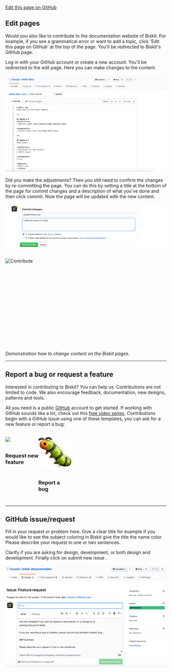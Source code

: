 <br>
<html>
    <div class="github">
        <a href="https://github.com/Slaaatje/biskit-docs/edit/master/docs/contribute.md" target="_blank">Edit this page on GitHub
        </a>
    </div>
</html>

## Edit pages
Would you also like to contribute to the documentation website of Biskit. For example, if you see a grammatical error or want to add a topic, click 'Edit this page on GitHub' at the top of the page. You'll be redirected to Biskit's GitHub page.

Log in with your GitHub account or create a new account. You'll be redirected to the edit page. Here you can make changes to the content.

<img src="_images/page-edit.png" alt="Edit page" style="float: left; width:720px;" /><br><br><br><br><br><br><br><br><br><br><br><br><br><br><br><br><br><br>

Did you make the adjustments? Then you still need to confirm the changes by re-committing the page. You can do this by setting a title at the bottom of the page for commit changes and a description of what you've done and then click commit. Now the page will be updated with the new content. 

<img src="_images/page-commit.png" alt="Commit" style="float: left; width:720px;" /><br><br><br><br><br><br><br><br><br><br>
<img src="_images/contribute.gif" alt="Contribute" style="float: left; width:720px;" /><br><br><br><br><br><br><br><br><br><br><br><br><br><br><br><br><br>
*Demonstration how to change content on the Biskit pages.*

***


## Report a bug or request a feature
Interested in contributing to Biskit? You can help us. Contributions are not limited to code. We also encourage
 feedback, documentation, new designs, patterns and tools.

All you need is a public [GitHub](https://www.github.com/) account to get started. If working with GitHub sounds like
 a lot, check out this [free video series](https://egghead.io/courses/how-to-contribute-to-an-open-source-project-on-github).
 Contributions begin with a GitHub issue using one of these templates, you can ask for a new feature or report a bug:

<br>

<html>
<a href="https://github.com/Slaaatje/biskit-documentation/issues/new?assignees=&labels=new+feature&template=feature_request.md&title=" target="_blank">
<div class="card" style="float: left;">
  <img class="label" src="https://github.githubassets.com/images/modules/logos_page/Octocat.png" 
  xmlns="http://www.w3.org/2000/svg" viewBox="0 0 100 100" height="100"><a class
  ="text1">
  <h3 class="title" style="margin-top: 30px;">Request new <br>feature</h3></a></div></div>


<a href="https://github.com/Slaaatje/biskit-documentation/issues/new?assignees=&labels=bug&template=bug_report.md&title=" target="_blank">
<div class="card" style="float: left;">
  <img class="label" src="_images/bug.png" 
  xmlns="http://www.w3.org/2000/svg" viewBox="0 0 100 100" height="100"><a class
  ="text1">
  <h3 class="title" style="margin-top: 30px;">Report a <br>bug</h3></a></div></div>

 
</html>

<br><br><br><br><br><br><br><br><br><br><br>

***

## GitHub issue/request
Fill in your request or problem here. Give a clear title for example if you would like to see the subject coloring in
 Biskit give the title the name color. Please describe your request in one or two sentences.
                                       
Clarify if you are asking for design, development, or both design and development. Finally click on submit new issue
.<br><br>
<img src="_images/new-feature.png" alt="new feature" />

 <!-- Hotjar Tracking Code for https://ruud.koek.link/biskit/docs/#/ -->
 <script>
     (function(h,o,t,j,a,r){
         h.hj=h.hj||function(){(h.hj.q=h.hj.q||[]).push(arguments)};
         h._hjSettings={hjid:1623350,hjsv:6};
         a=o.getElementsByTagName('head')[0];
         r=o.createElement('script');r.async=1;
         r.src=t+h._hjSettings.hjid+j+h._hjSettings.hjsv;
         a.appendChild(r);
     })(window,document,'https://static.hotjar.com/c/hotjar-','.js?sv=');
 </script>
